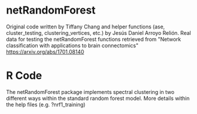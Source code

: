 # netRandomForest

Original code written by Tiffany Chang and helper functions (ase, cluster_testing, clustering_vertices, etc.) by Jesús Daniel Arroyo Relión. Real data for testing the netRandomForest functions retrieved from "Network classification with applications to brain connectomics" https://arxiv.org/abs/1701.08140


# R Code

The netRandomForest package implements spectral clustering in two different ways within the standard random forest model. More details within the help files (e.g. ?nrf1_training)
